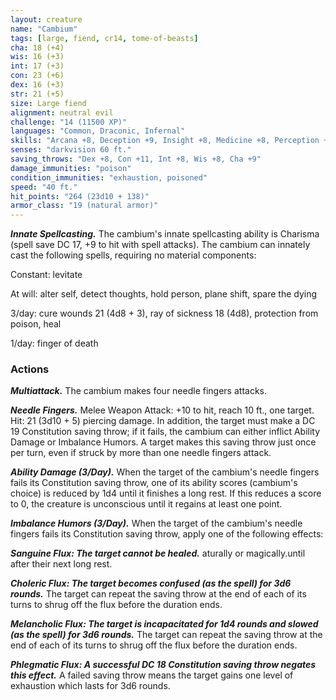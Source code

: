 ```yaml
---
layout: creature
name: "Cambium"
tags: [large, fiend, cr14, tome-of-beasts]
cha: 18 (+4)
wis: 16 (+3)
int: 17 (+3)
con: 23 (+6)
dex: 16 (+3)
str: 21 (+5)
size: Large fiend
alignment: neutral evil
challenge: "14 (11500 XP)"
languages: "Common, Draconic, Infernal"
skills: "Arcana +8, Deception +9, Insight +8, Medicine +8, Perception +8, Stealth +8"
senses: "darkvision 60 ft."
saving_throws: "Dex +8, Con +11, Int +8, Wis +8, Cha +9"
damage_immunities: "poison"
condition_immunities: "exhaustion, poisoned"
speed: "40 ft."
hit_points: "264 (23d10 + 138)"
armor_class: "19 (natural armor)"
---
```


***Innate Spellcasting.*** The cambium's innate spellcasting ability is Charisma (spell save DC 17, +9 to hit with spell attacks). The cambium can innately cast the following spells, requiring no material components:

Constant: levitate

At will: alter self, detect thoughts, hold person, plane shift, spare the dying

3/day: cure wounds 21 (4d8 + 3), ray of sickness 18 (4d8), protection from poison, heal

1/day: finger of death

### Actions

***Multiattack.*** The cambium makes four needle fingers attacks.

***Needle Fingers.*** Melee Weapon Attack: +10 to hit, reach 10 ft., one target. Hit: 21 (3d10 + 5) piercing damage. In addition, the target must make a DC 19 Constitution saving throw; if it fails, the cambium can either inflict Ability Damage or Imbalance Humors. A target makes this saving throw just once per turn, even if struck by more than one needle fingers attack.

***Ability Damage (3/Day).*** When the target of the cambium's needle fingers fails its Constitution saving throw, one of its ability scores (cambium's choice) is reduced by 1d4 until it finishes a long rest. If this reduces a score to 0, the creature is unconscious until it regains at least one point.

***Imbalance Humors (3/Day).*** When the target of the cambium's needle fingers fails its Constitution saving throw, apply one of the following effects:

***Sanguine Flux: The target cannot be healed.*** aturally or magically.until after their next long rest.

***Choleric Flux: The target becomes confused (as the spell) for 3d6 rounds.*** The target can repeat the saving throw at the end of each of its turns to shrug off the flux before the duration ends.

***Melancholic Flux: The target is incapacitated for 1d4 rounds and slowed (as the spell) for 3d6 rounds.*** The target can repeat the saving throw at the end of each of its turns to shrug off the flux before the duration ends.

***Phlegmatic Flux: A successful DC 18 Constitution saving throw negates this effect.*** A failed saving throw means the target gains one level of exhaustion which lasts for 3d6 rounds.

